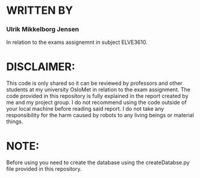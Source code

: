 
# WRITTEN BY 
### Ulrik Mikkelborg Jensen 
In relation to the exams assignemnt in subject ELVE3610.

# DISCLAIMER: 
This code is only shared so it can be reviewed by professors 
and other students at my university OsloMet in relation to the exam assignment.
The code provided in this repository is fully explained
in the report created by me and my project group. I do not
recommend using the code outside of your local machine before
reading said report. I do not take any responsibility for the harm caused
by robots to any living beings or material things.

# NOTE: 
Before using you need to create the database using 
the createDatabse.py file provided in this repository.
